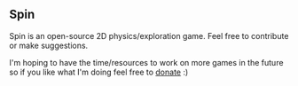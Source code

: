 Spin
---------------------
Spin is an open-source 2D physics/exploration game. Feel free to contribute or make suggestions.

I'm hoping to have the time/resources to work on more games in the future so if you like what I'm doing feel free to [donate](https://www.paypal.com/cgi-bin/webscr?cmd=_donations&business=Y6L5Q6Z4XMSY6&lc=US&item_name=MaxiMini%20Games&currency_code=USD&bn=PP%2dDonationsBF%3abtn_donateCC_LG%2egif%3aNonHosted) :)

